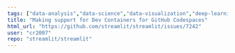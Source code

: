 ```yaml
---
tags: ["data-analysis","data-science","data-visualization","deep-learning","developer-tools","machine-learning","python","streamlit","typeenhancement"]
title: "Making support for Dev Containers for GitHub Codespaces"
html_url: "https://github.com/streamlit/streamlit/issues/7242"
user: "cr2007"
repo: "streamlit/streamlit"
---
```


